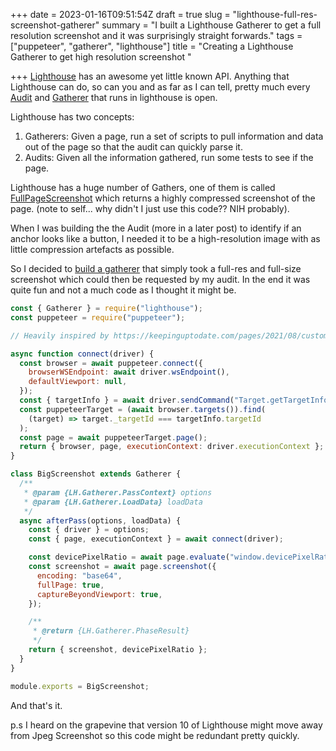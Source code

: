 +++
date = 2023-01-16T09:51:54Z
draft = true
slug = "lighthouse-full-res-screenshot-gatherer"
summary = "I built a Lighthouse Gatherer to get a full resolution screenshot and it was surprisingly straight forwards."
tags = ["puppeteer", "gatherer", "lighthouse"]
title = "Creating a Lighthouse Gatherer to get high resolution screenshot "

+++
[Lighthouse](https://developer.chrome.com/docs/lighthouse/overview/) has an awesome yet little known API. Anything that Lighthouse can do, so can you and as far as I can tell, pretty much every [Audit](https://github.com/GoogleChrome/lighthouse/tree/main/core/audits) and [Gatherer](https://github.com/GoogleChrome/lighthouse/tree/main/core/gather) that runs in lighthouse is open.

Lighthouse has two concepts:

1. Gatherers: Given a page, run a set of scripts to pull information and data out of the page so that the audit can quickly parse it.
2. Audits: Given all the information gathered, run some tests to see if the page.

Lighthouse has a huge number of Gathers, one of them is called [FullPageScreenshot](https://github.com/GoogleChrome/lighthouse/blob/main/core/gather/gatherers/full-page-screenshot.js) which returns a highly compressed screenshot of the page. (note to self... why didn't I just use this code?? NIH probably). 

When I was building the the Audit (more in a later post) to identify if an anchor looks like a button, I needed it to be a high-resolution image with as little compression artefacts as possible.

So I decided to [build a gatherer](https://github.com/PaulKinlan/is-it-a-button-lighthouse-audit/blob/main/audit/big-screenshot-gatherer.js) that simply took a full-res and full-size screenshot which could then be requested by my audit. In the end it was quite fun and not a much code as I thought it might be.

```JavaScript
const { Gatherer } = require("lighthouse");
const puppeteer = require("puppeteer");

// Heavily inspired by https://keepinguptodate.com/pages/2021/08/custom-lighthouse-audit/ and https://github.com/GoogleChrome/lighthouse/blob/main/docs/recipes/custom-gatherer-puppeteer/custom-gatherer.js

async function connect(driver) {
  const browser = await puppeteer.connect({
    browserWSEndpoint: await driver.wsEndpoint(),
    defaultViewport: null,
  });
  const { targetInfo } = await driver.sendCommand("Target.getTargetInfo");
  const puppeteerTarget = (await browser.targets()).find(
    (target) => target._targetId === targetInfo.targetId
  );
  const page = await puppeteerTarget.page();
  return { browser, page, executionContext: driver.executionContext };
}

class BigScreenshot extends Gatherer {
  /**
   * @param {LH.Gatherer.PassContext} options
   * @param {LH.Gatherer.LoadData} loadData
   */
  async afterPass(options, loadData) {
    const { driver } = options;
    const { page, executionContext } = await connect(driver);

    const devicePixelRatio = await page.evaluate("window.devicePixelRatio");
    const screenshot = await page.screenshot({
      encoding: "base64",
      fullPage: true,
      captureBeyondViewport: true,
    });

    /**
     * @return {LH.Gatherer.PhaseResult}
     */
    return { screenshot, devicePixelRatio };
  }
}

module.exports = BigScreenshot;
```

And that's it.

p.s I heard on the grapevine that version 10 of Lighthouse might move away from Jpeg Screenshot so this code might be redundant pretty quickly.